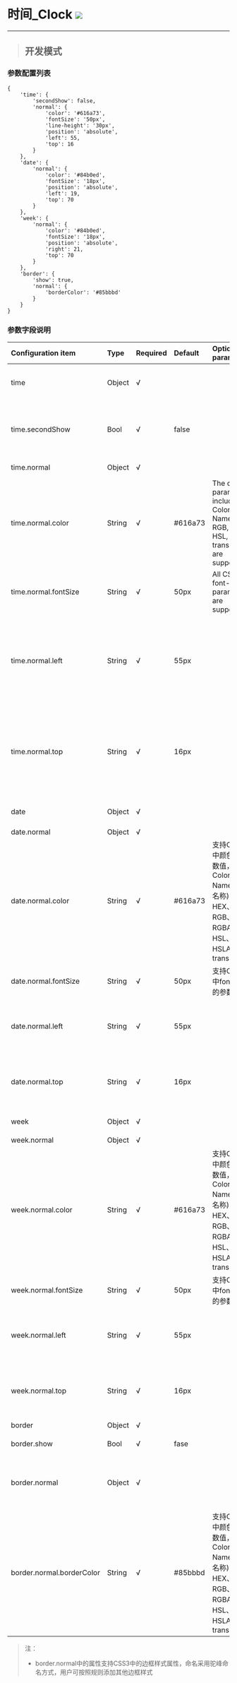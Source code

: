 # 时间\_Clock ![](/assets/Clock.png)

---

> ## 开发模式

### 参数配置列表

```
{
    'time': {
        'secondShow': false,
        'normal': {
            'color': '#616a73',
            'fontSize': '50px',
            'line-height': '30px',
            'position': 'absolute',
            'left': 55,
            'top': 16
        }
    },
    'date': {
        'normal': {
            'color': '#84b0ed',
            'fontSize': '18px',
            'position': 'absolute',
            'left': 19,
            'top': 70
        }
    },
    'week': {
        'normal': {
            'color': '#84b0ed',
            'fontSize': '18px',
            'position': 'absolute',
            'right': 21,
            'top': 70
        }
    },
    'border': {
        'show': true,
        'normal': {
            'borderColor': '#85bbbd'
        }
    }
}
```

### 参数字段说明

| Configuration item | Type | Required | Default | Optional parameters | Description |
| :--- | :--- | :--- | :--- | :--- | :--- |
| time | Object | √ |  |  | The style and infomation of the time |
| time.secondShow | Bool | √ | false |  | Whether is precise enough to show the seconds or not |
| time.normal | Object | √ |  |  | The style of the time |
| time.normal.color | String | √ | \#616a73 | The color parameters including Color Name, HEX, RGB, RGBA, HSL, HSLA, transparent are supported | The text color of the time infomation |
| time.normal.fontSize | String | √ | 50px | All CSS3 font-size parameters are supported | The fontSize of the time infomation |
| time.normal.left | String | √ | 55px |  | The gap between the time infomation's left boundary and the parent node's left boundary |
| time.normal.top | String | √ | 16px |  | The gap between the time infomation's top boundary and the parent node's top boundary |
| date | Object | √ |  |  | Time infomation and its style |
| date.normal | Object | √ |  |  | Date style |
| date.normal.color | String | √ | \#616a73 | 支持CSS3中颜色的参数值，包括Color Name\(颜色名称\)、HEX、RGB、RGBA、HSL、HSLA、transparent | The text color of the time infomation |
| date.normal.fontSize | String | √ | 50px | 支持CSS3中font-size的参数值 | 日期信息文本大小 |
| date.normal.left | String | √ | 55px |  | 日期信息文本左外边距边界与其包含块左边界之间的间距 |
| date.normal.top | String | √ | 16px |  | 日期信息文本上外边距边界与其包含块上边界之间的间距 |
| week | Object | √ |  |  | 星期信息及样式 |
| week.normal | Object | √ |  |  | 星期样式 |
| week.normal.color | String | √ | \#616a73 | 支持CSS3中颜色的参数值，包括Color Name\(颜色名称\)、HEX、RGB、RGBA、HSL、HSLA、transparent | 星期信息文本颜色 |
| week.normal.fontSize | String | √ | 50px | 支持CSS3中font-size的参数值 | 星期信息文本大小 |
| week.normal.left | String | √ | 55px |  | 星期信息文本左外边距边界与其包含块左边界之间的间距 |
| week.normal.top | String | √ | 16px |  | 星期信息文本上外边距边界与其包含块上边界之间的间距 |
| border | Object | √ |  |  | 边框样式 |
| border.show | Bool | √ | fase |  | 是否显示边框 |
| border.normal | Object | √ |  |  | 边框样式，当且仅当border.show的值为true时有效 |
| border.normal.borderColor | String | √ | \#85bbbd | 支持CSS3中颜色的参数值，包括Color Name\(颜色名称\)、HEX、RGB、RGBA、HSL、HSLA、transparent | 边框颜色 |

> 注：
>
> * border.normal中的属性支持CSS3中的边框样式属性，命名采用驼峰命名方式，用户可按照规则添加其他边框样式



